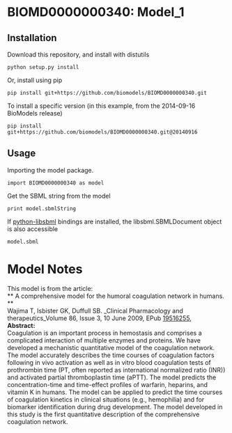 # BIOMD0000000340: Model_1

## Installation

Download this repository, and install with distutils

`python setup.py install`

Or, install using pip

`pip install git+https://github.com/biomodels/BIOMD0000000340.git`

To install a specific version (in this example, from the 2014-09-16 BioModels release)

`pip install git+https://github.com/biomodels/BIOMD0000000340.git@20140916`

## Usage

Importing the model package.

`import BIOMD0000000340 as model`

Get the SBML string from the model

`print model.sbmlString`

If [python-libsbml](https://pypi.python.org/pypi/python-libsbml) bindings are
installed, the libsbml.SBMLDocument object is also accessible

`model.sbml`


# Model Notes


This model is from the article:  
** A comprehensive model for the humoral coagulation network in humans. **   
Wajima T, Isbister GK, Duffull SB. _Clinical Pharmacology and
therapeutics_Volume 86, Issue 3, 10 June 2009, EPub
[19516255](http://www.ncbi.nlm.nih.gov/pubmed/19516255),  
**Abstract:**   
Coagulation is an important process in hemostasis and comprises a complicated
interaction of multiple enzymes and proteins. We have developed a mechanistic
quantitative model of the coagulation network. The model accurately describes
the time courses of coagulation factors following in vivo activation as well
as in vitro blood coagulation tests of prothrombin time (PT, often reported as
international normalized ratio (INR)) and activated partial thromboplastin
time (aPTT). The model predicts the concentration-time and time-effect
profiles of warfarin, heparins, and vitamin K in humans. The model can be
applied to predict the time courses of coagulation kinetics in clinical
situations (e.g., hemophilia) and for biomarker identification during drug
development. The model developed in this study is the first quantitative
description of the comprehensive coagulation network.


